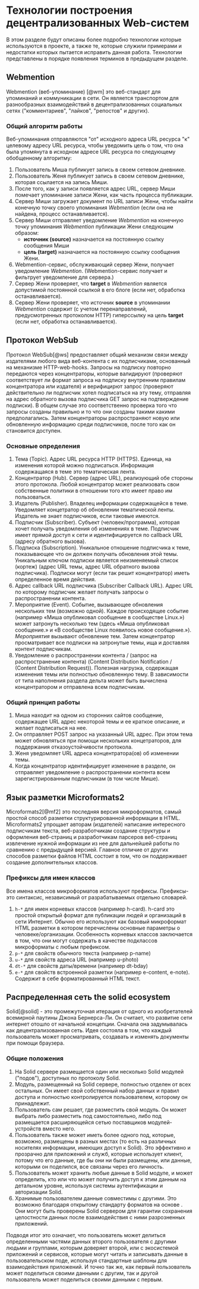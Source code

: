 # Технологии построения децентрализованных Web-систем

В этом разделе будут описаны более подробно технологии которые используются в проекте, а также те, которые служили примерами и недостатки которых пытается исправить данная работа. Технологии представлены в порядке появления терминов в предыдущем разделе.
## Webmention

Webmention (веб-упоминание) [@wm] это веб-стандарт для упоминаний и коммуникации в сети. Он является транспортом для разнообразных взаимодействий в децентрализованных социальных сетях ("комментариев", "лайков", "репостов" и других).
### Общий алгоритм работы

Веб-упоминания отправляются "от" исходного адреса URL ресурса "к" целевому адресу URL ресурса, чтобы уведомить цель о том, что она была упомянута в исходном адресе URL ресурса по следующему обобщенному алгоритму:

1. Пользователь Миша публикует запись в своем сетевом дневнике.
2. Пользователь Женя публикует запись в своем сетевом дневнике, которая ссылается на запись Миши.
3. После того, как у записи появляется адрес URL, сервер Миши помечает упоминание записи Жени, как часть процесса публикации.
4. Сервер Миши загружает документ по URL записи Жени, чтобы найти конечную точку своего упоминания _Webmention_ (если она не найдена, процесс останавливается).
5. Сервер Миши отправляет уведомление _Webmention_ на конечную точку упоминания _Webmention_ публикации Жени следующим образом:
    * __источник (source)__ назначается на постоянную ссылку сообщения Миши
    * __цель (target)__ назначается на постоянную ссылку сообщения Жени.
6. Webmention-сервис, обслуживающий сервер Жени, получает уведомление _Webmention_. (Webmention-сервис получает и фильтрует уведомление для сервера.)
7. Сервер Жени проверяет, что __target__ в _Webmention_ является допустимой постоянной ссылкой в его блоге (если нет, обработка останавливается).
8. Сервер Жени проверяет, что источник __source__ в упоминании _Webmention_ содержит (с учетом перенаправлений, предусмотренных протоколом HTTP) гиперссылку на цель __target__ (если нет, обработка останавливается).

## Протокол WebSub

Протокол WebSub[@ws] предоставляет общий механизм связи между издателями любого вида веб-контента с их подписчиками, основанный на механизме HTTP-web-hooks. Запросы на подписку повторно передаются через концентраторы, которые валидируют (проверяют соответствует ли формат запроса на подписку внутренним правилам концентратора или издателя) и верифицирют запрос (проверяют действительно ли подписчик хотел подписаться на эту тему, отправляя на адрес обратного вызова подписчика GET запрос на подтверждение подписки). В общем случае это соответственно проверка того что запросы созданы правильно и то что они созданы такими какими предполагались. Затем концентраторы распространяют новую или обновленную информацию среди подписчиков, после того как он становится доступен.

### Основные определения

1. Тема (Topic). Адрес URL ресурса HTTP (HTTPS). Единица, на изменения которой можно подписаться. Информация содержащаяся в теме это тематическая лента.
2. Концентратор (Hub). Сервер (адрес URL), реализующий обе стороны этого протокола. Любой концентратор может реализовать свои собственные политики в отношении того кто имеет право им пользоваться.
3. Издатель (Publisher). Владелец информации содержащейся в теме. Уведомляет концетратор об обновлении тематической ленты. Издатель не знает подписчиков, если таковые имеются.
4. Подписчик (Subscriber). Субъект (человек/программа), которая хочет получать уведомления об изменениях в теме. Подписчик имеет прямой доступ к сети и идентифицируется по callback URL (адресу обратного вызова).
5. Подписка (Subscription). Уникальное отношение подписчика к теме, показывающее что он должен получать обновления этой темы. Уникальным ключом подписки является неизменяемый список (кортеж) (адрес URL темы, адрес URL обратного вызова подписчика). Подписки могут (если так решит концентратор) иметь определенное время действия.
6. Адрес callback URL подписчика (Subscriber Callback URL). Адрес URL по которому подписчик желает получать запросы о распространении контента.
7. Мероприятие (Event). Событие, вызывающее обновления нескольких тем (возможно одной). Каждое происходящее событие (например «Миша опубликовал сообщение в сообществе Linux.») может затронуть несколько тем (здесь «Миша опубликовал сообщение.» и «В сообществе Linux появилось новое сообщение.»). _Мероприятия_ вызывают обновление тем. Затем концентратор просматривает все подписки на затронутые темы, ища и доставляя контент подписчикам.
8. Уведомление о распространении контента / (запрос на распространение контента) (Content Distribution Notification / (Content Distribution Request)). Полезная нагрузка, содержащая изменения темы или полностью обновленную тему. В зависимости от типа наполнения раздела дельта может быть вычислена концентратором и отправлена всем подписчикам.

### Общий принцип работы

1. Миша находит на одном из сторонних сайтов сообщение, содержащее URL адрес некоторой темы и ее краткое описание, и желает подписаться на нее.
2. Он отправляет POST запрос на указанный URL адрес. При этом тема может обновляться при помощи нескольких концетраторов, для поддержания отказоустойчивости протокола.
3. Женя уведомляет URL адреса концентратора(ов) об изменении темы.
4. Когда концентратор идентифицирует изменение в разделе, он отправляет уведомление о распространении контента всем зарегистрированным подписчикам (в том числе Мише).

## Язык разметки Microformats2

Microformats2[@mf2] это последняя версия микроформатов, самый простой способ разметки структурированной информации в HTML. Microformats2 упрощает авторам (издателей) написание интересного подписчикам текста, веб-разработчикам создание структуры и оформления веб-страниц и разработчикам парсеров веб-страниц извлечение нужной информации из нее для дальнейшей работы по сравнению с предыдущей версией. Главное отличие от других способов разметки файлов HTML состоит в том, что он поддерживает создание дополнительных классов.

### Префиксы для имен классов

Все имена классов микроформатов используют префиксы. Префиксы-это синтаксис, независимый от разрабатываемых отдельно словарей.
1. `h-*` для имен корневых классов (например h-card). h-card это простой открытый формат для публикации людей и организаций в сети Интернет. Обычно его используют как базовый микроформат HTML разметки в котором перечислены основные параметры о человеке/организации. Особенность корневых классов заключается в том, что они могут содержать в качестве подклассов микроформаты с любым префиксом.
2. `p-*` для свойств обычного текста (например p-name)
3. `u-*` для свойств адреса URL (например u-photo)
4. `dt-*` для свойств даты/времени (например dt-bday)
5. `e-*` для свойств встроенной разметки (например e-content, e-note). Содержит в себе форматированный HTML текст.

## Распределенная сеть the solid ecosystem

Solid[@solid] - это промежуточная итерация от одного из изобретателей всемирной паутины Джона Бернерса-Ли. Он считает, что развитие сети интернет отошло от начальной концепции. Сначала она задумывалась как децентрализованная сеть. Идея состояла в том, что каждый пользователь может просматривать, создавать и изменять документы при помощи браузера.

### Общие положения

1. На Solid сервере размещается один или несколько Solid модулей ("подов"), доступных по протоколу Solid.
2. Модуль, размещенный на Solid сервере, полностью отделен от всех остальных. Он имеет свой собственный набор данных и правил доступа и полностью контролируется пользователем, которому он принадлежит.
3. Пользователь сам решает, где разместить свой модуль. Он может выбрать либо разместить под самостоятельно, либо под размещается расширяющейся сетью поставщиков модулей-устройств вместо него.
4. Пользователь также может иметь более одного под, которые, возможно, размещены в разных местах (то есть на различных носителях информации, имеющих доступ к Solid). Это эффективно и прозрачно для приложений и служб, которые использует клиент, потому что его данные, где бы они ни были размещены, или данные, которыми он поделился, все связаны через его личность.
5. Пользователь может хранить любые данные в Solid модуле, и может определить, кто или что может получить доступ к этим данным на детальном уровне, используя системы аутентификации и авторизации Solid.
6. Хранимые пользователем данные совместимы с другими. Это возможно благодаря открытому стандарту форматов на основе . Они могут быть проверены Solid сервером для гарантии сохранения целостности данных после взаимодействия с ними разрозненных приложений.

Подводя итог это означает, что пользователь может делиться определенными частями данных второго пользователя с другими людьми и группами, которым доверяет второй, или с экосистемой приложений и сервисов, которые могут читать и записывать данные в пользовательском поде, используя стандартные шаблоны для взаимодействия приложений. И точно так же, как первый пользователь может поделиться своими данными с другим, так и другой пользователь может поделиться своими данными с первым.
